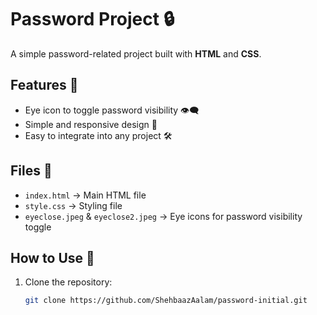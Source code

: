 # Password Project 🔒

A simple password-related project built with **HTML** and **CSS**.

## Features 🌟
- Eye icon to toggle password visibility 👁️‍🗨️
- Simple and responsive design 🎨
- Easy to integrate into any project 🛠️

## Files 📂
- `index.html` → Main HTML file  
- `style.css` → Styling file  
- `eyeclose.jpeg` & `eyeclose2.jpeg` → Eye icons for password visibility toggle  

## How to Use 🚀
1. Clone the repository:  
   ```sh
   git clone https://github.com/ShehbaazAalam/password-initial.git
